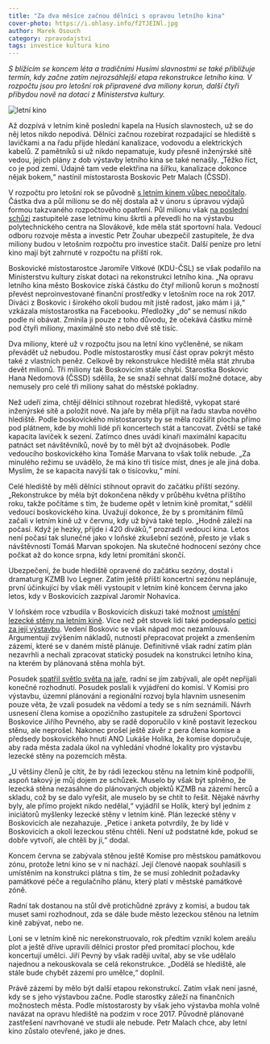 ```yaml
---
title: "Za dva měsíce začnou dělníci s opravou letního kina"
cover-photo: https://i.ohlasy.info/f2TJEINl.jpg
author: Marek Osouch
category: zpravodajství
tags: investice kultura kino
---
```


*S blížícím se koncem léta a tradičními Husími slavnostmi se také přibližuje termín, kdy začne zatím nejrozsáhlejší etapa rekonstrukce letního kina. V rozpočtu jsou pro letošní rok připravené dva miliony korun, další čtyři přibydou nově na dotaci z Ministerstva kultury.*

<img src="https://i.ohlasy.info/f2TJEIN.jpg" alt="letní kino" class="img-responsive img-popup" data-author="Tomáš Znamenáček">

Až dozpívá v letním kině poslední kapela na Husích slavnostech, už se do něj letos nikdo nepodívá. Dělníci začnou rozebírat rozpadající se hlediště s lavičkami a na řadu přijde hledání kanalizace, vodovodu a elektrických kabelů. Z pamětníků si už nikdo nepamatuje, kudy přesně inženýrské sítě vedou, jejich plány z dob výstavby letního kina se také nenašly. „Těžko říct, co je pod zemí. Údajně tam vede elektřina na šířku, kanalizace dokonce nějak bokem,“ nastínil místostarosta Boskovic Petr Malach (ČSSD).

V rozpočtu pro letošní rok se původně [s letním kinem vůbec nepočítalo](http://ohlasy.info/clanky/2015/12/investice-do-kultury.html). Částka dva a půl milionu se do něj dostala až v únoru s úpravou výdajů formou takzvaného rozpočtového opatření. Půl milionu však [na poslední schůzi](http://ohlasy.info/clanky/2016/06/zastupitelstvo.html) zastupitelé zase letnímu kinu škrtli a převedli ho na výstavbu polytechnického centra na Slovákově, kde měla stát sportovní hala. Vedoucí odboru rozvoje města a investic Petr Zouhar ubezpečil zastupitele, že dva miliony budou v letošním rozpočtu pro investice stačit. Další peníze pro letní kino mají být zahrnuté v rozpočtu na příští rok.

Boskovické místostarostce Jaromíře Vítkové (KDU-ČSL) se však podařilo na Ministerstvu kultury získat dotaci na rekonstrukci letního kina. „Na opravu letního kina město Boskovice získá částku do čtyř milionů korun s možností převést neproinvestované finanční prostředky v letošním roce na rok 2017. Diváci z Boskovic i širokého okolí budou mít jistě radost, jako mám i já,“ vzkázala místostarostka na Facebooku. Předložky „do“ se nemusí nikdo podle ní obávat. Zmínila ji pouze z toho důvodu, že očekává částku mírně pod čtyři miliony, maximálně sto nebo dvě stě tisíc.

Dva miliony, které už v rozpočtu jsou na letní kino vyčleněné, se nikam převádět už nebudou. Podle místostarostky musí část oprav pokrýt město také z vlastních peněz. Celkově by rekonstrukce hlediště měla stát zhruba devět milionů. Tři miliony tak Boskovicím stále chybí. Starostka Boskovic Hana Nedomová (ČSSD) sdělila, že se snaží sehnat další možné dotace, aby nemusely pro celé tři miliony sahat do městské pokladny.

Než udeří zima, chtějí dělníci stihnout rozebrat hlediště, vykopat staré inženýrské sítě a položit nové. Na jaře by měla přijít na řadu stavba nového hlediště. Podle boskovického místostarosty by se měla rozšířit plocha přímo pod plátnem, kde by mohli lidé při koncertech stát a tancovat. Zvětší se také kapacita laviček k sezení. Zatímco dnes uvádí kinaři maximální kapacitu patnáct set návštěvníků, nově by to měl být až dvojnásobek. Podle vedoucího boskovického kina Tomáše Marvana to však tolik nebude. „Za minulého režimu se uvádělo, že má kino tři tisíce míst, dnes je ale jiná doba. Myslím, že se kapacita navýší tak o tisícovku,“ míní.

Celé hlediště by měli dělníci stihnout opravit do začátku příští sezóny. „Rekonstrukce by měla být dokončena někdy v průběhu května příštího roku, takže počítáme s tím, že budeme opět v letním kině promítat,“ sdělil vedoucí boskovického kina. Uvažují dokonce, že by s promítáním filmů začali v letním kině už v červnu, kdy už bývá také teplo. „Hodně záleží na počasí. Když je hezky, přijde i 420 diváků,“ prozradil vedoucí kina. Letos není počasí tak slunečné jako v loňské zkušební sezóně, přesto je však s návštěvností Tomáš Marvan spokojen. Na skutečné hodnocení sezóny chce počkat až do konce srpna, kdy letní promítání skončí.

Ubezpečení, že bude hlediště opravené do začátku sezóny, dostal i dramaturg KZMB Ivo Legner. Zatím ještě příští koncertní sezónu neplánuje, první účinkující by však měli vystoupit v letním kině koncem června jako letos, kdy v Boskovicích zazpíval Jaromír Nohavica.

V loňském roce vzbudila v Boskovicích diskuzi také možnost [umístění lezecké stěny na letním kině](http://ohlasy.info/clanky/2015/06/rozhovor-lezecka-stena.html). Více než pět stovek lidí také podepsalo [petici za její výstavbu](http://ohlasy.info/clanky/2015/08/anketa-stena.html). Vedení Boskovic se však nápad moc nezamlouvá. Argumentují zvýšením nákladů, nutností přepracovat projekt a zmenšením zázemí, které se v daném místě plánuje. Definitivně však radní zatím plán nezavrhli a nechali zpracovat statický posudek na konstrukci letního kina, na kterém by plánovaná stěna mohla být.

Posudek [spatřil světlo světa na jaře](http://ohlasy.info/clanky/2016/03/stena-nebude.html), radní se jím zabývali, ale opět nepřijali konečné rozhodnutí. Posudek poslali k vyjádření do komisí. V Komisi pro výstavbu, územní plánování a regionální rozvoj byla hlavním usnesením pouze věta, že vzali posudek na vědomí a tedy se s ním seznámili. Návrh usnesení člena komise a opozičního zastupitele za sdružení Sportovci Boskovice Jiřího Pevného, aby se radě doporučilo v kině postavit lezeckou stěnu, ale neprošel. Nakonec prošel ještě závěr z pera člena komise a předsedy boskovického hnutí ANO Lukáše Holíka, že komise doporučuje, aby rada města zadala úkol na vyhledání vhodné lokality pro výstavbu lezecké stěny na pozemcích města.

„U většiny členů je cítit, že by rádi lezeckou stěnu na letním kině podpořili, aspoň takový je můj dojem ze schůzek. Muselo by však být splněno, že lezecká stěna nezasáhne do plánovaných objektů KZMB na zázemí herců a skladu, což by se dalo vyřešit, ale muselo by se chtít to řešit. Nějaké návrhy byly, ale přímo projekt nikdo nedělal,“ vyjádřil se Holík, který byl jedním z iniciátorů myšlenky lezecké stěny v letním kině. Plán lezecké stěny v Boskovicích ale nezahazuje. „Petice i anketa potvrdily, že by lidé v Boskovicích a okolí lezeckou stěnu chtěli. Není už podstatné kde, pokud se dobře vytvoří, ale chtěli by ji,“ dodal.

Koncem června se zabývala stěnou ještě Komise pro městskou památkovou zónu, protože letní kino se v ní nachází. Její členové naopak souhlasili s umístěním na konstrukci plátna s tím, že se musí zohlednit požadavky památkové péče a regulačního plánu, který platí v městské památkové zóně.

Radní tak dostanou na stůl dvě protichůdné zprávy z komisí, a budou tak muset sami rozhodnout, zda se dále bude město lezeckou stěnou na letním kině zabývat, nebo ne.

Loni se v letním kině nic nerekonstruovalo, rok předtím vznikl kolem areálu plot a ještě dříve upravili dělníci prostor před promítací plochou, kde koncertují umělci. Jiří Pevný by však raději uvítal, aby se vše udělalo najednou a nekouskovala se celá rekonstrukce. „Dodělá se hlediště, ale stále bude chybět zázemí pro umělce,“ doplnil.

Právě zázemí by mělo být další etapou rekonstrukcí. Zatím však není jasné, kdy se s jeho výstavbou začne. Podle starostky záleží na finančních možnostech města. Podle místostarosty by však jeho výstavba mohla volně navázat na opravu hlediště na podzim v roce 2017. Původně plánované zastřešení navrhované ve studii ale nebude. Petr Malach chce, aby letní kino zůstalo otevřené, jako je dnes.
